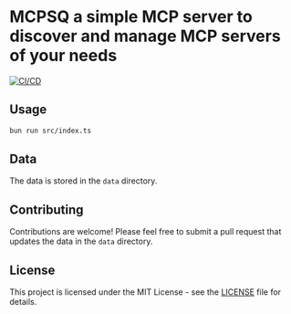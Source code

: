 # MCPSQ a simple MCP server to discover and manage MCP servers of your needs

[![CI/CD](https://github.com/xinbenlv/mcpsq/actions/workflows/ci.yml/badge.svg)](https://github.com/xinbenlv/mcpsq/actions/workflows/ci.yml)

## Usage

```bash
bun run src/index.ts
```

## Data

The data is stored in the `data` directory.

## Contributing

Contributions are welcome! Please feel free to submit a pull request that updates the data in the `data` directory.

## License

This project is licensed under the MIT License - see the [LICENSE](LICENSE) file for details.
